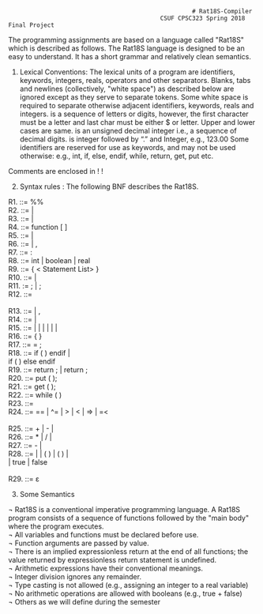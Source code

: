                                                         # Rat18S-Compiler
                                               CSUF CPSC323 Spring 2018 Final Project

The programming assignments are based on a language called "Rat18S" which is described as
follows. The Rat18S language is designed to be an easy to understand.  It has a short grammar and  relatively clean semantics.  

1) Lexical Conventions:
The lexical units of a program are identifiers, keywords, integers, reals, operators and other 
separators.  Blanks, tabs and newlines (collectively, "white space") as described below
are ignored except as they serve to separate tokens.
Some white space is required to separate otherwise adjacent identifiers, keywords, reals and integers.
<Identifier> is a sequence of letters or digits, however, the first character must be a letter and last char must be either $ or letter. Upper and lower cases are same.
<Integer>  is an unsigned decimal integer i.e., a sequence of decimal digits.
<Real> is integer followed by “.” and Integer, e.g., 123.00
Some identifiers are reserved for use as keywords, and may not be used otherwise:
       e.g.,  int, if, else, endif,  while, return, get, put   etc.

 Comments are enclosed in    !         !

2) Syntax rules : The following BNF  describes the Rat18S.  <br />

R1. <Rat18S>  ::=   <Opt Function Definitions>   %%  <Opt Declaration List>  <Statement List>  <br />
R2. <Opt Function Definitions> ::= <Function Definitions>     |  <Empty><br />
R3. <Function Definitions>  ::= <Function> | <Function> <Function Definitions>   <br />
R4. <Function> ::= function  <Identifier>  [ <Opt Parameter List> ]  <Opt Declaration List>  <Body><br />
R5. <Opt Parameter List> ::=  <Parameter List>    |     <Empty><br />
R6. <Parameter List>  ::=  <Parameter>    |     <Parameter> , <Parameter List><br />
R7. <Parameter> ::=  <IDs > : <Qualifier> <br />
R8. <Qualifier> ::= int     |    boolean    |  real <br />
R9. <Body>  ::=  {  < Statement List>  }<br />
R10. <Opt Declaration List> ::= <Declaration List>   |    <Empty><br />
R11. <Declaration List>  := <Declaration> ;     |      <Declaration> ; <Declaration List><br />
R12. <Declaration> ::=   <Qualifier > <IDs>     <br />              
R13. <IDs> ::=     <Identifier>    | <Identifier>, <IDs><br />
R14. <Statement List> ::=   <Statement>   | <Statement> <Statement List><br />
R15. <Statement> ::=   <Compound>  |  <Assign>  |   <If>  |  <Return>   | <Print>   |   <Scan>   |  <While> <br />
R16. <Compound> ::=   {  <Statement List>  } <br />
R17. <Assign> ::=     <Identifier> = <Expression> ;<br />
R18. <If> ::=     if  ( <Condition>  ) <Statement>   endif    |   <br />
                          if  ( <Condition>  ) <Statement>   else  <Statement>  endif   <br />
R19. <Return> ::=  return ; |  return <Expression> ;<br />
R20. <Print> ::=    put ( <Expression>);<br />
R21. <Scan> ::=    get ( <IDs> );<br />
R22. <While> ::=  while ( <Condition>  )  <Statement> <br />
R23. <Condition> ::=     <Expression>  <Relop>   <Expression><br />
R24. <Relop> ::=        ==   |   ^=    |   >     |   <    |   =>    |   =<      <br />    
R25. <Expression>  ::=    <Expression> + <Term>    | <Expression>  - <Term>    |    <Term><br />
R26. <Term>    ::=      <Term>  *  <Factor>     |   <Term>  /  <Factor>     |     <Factor><br />
R27. <Factor> ::=      -  <Primary>    |    <Primary><br />
R28. <Primary> ::=     <Identifier>  |  <Integer>  |   <Identifier>  ( <IDs> )   |   ( <Expression> )   |  <br />
                                     <Real>  |   true   |  false        <br />                
R29. <Empty>   ::= ε<br />


3) Some Semantics

¬	Rat18S is a conventional imperative programming language. A Rat18S program consists of a sequence of functions followed by the "main body" where the program executes. <br />
¬	All variables and functions must be declared before use.<br />
¬	Function arguments are passed by value. <br />
¬	There is an implied expressionless return at the end of all functions; the value returned by  expressionless return statement is undefined. <br />
¬	Arithmetic expressions have their conventional meanings. <br />
¬	Integer division ignores any remainder. <br />
¬	Type casting is not allowed (e.g., assigning an integer to a real variable)<br />
¬	No arithmetic operations are allowed with booleans (e.g., true + false)<br />
¬	Others as we will define during the semester <br />

